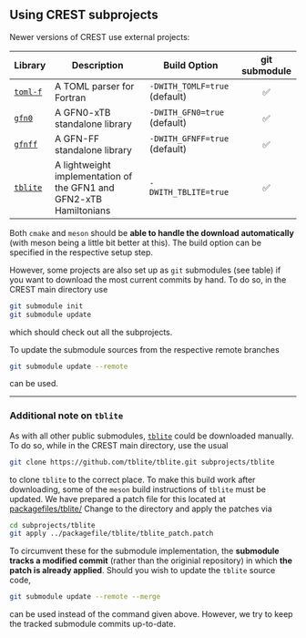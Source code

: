 ## Using CREST subprojects

Newer versions of CREST use external projects:

| Library | Description | Build Option | git submodule |
| ------- | ----------- | ------------ | :-----------: |
| [`toml-f`](https://github.com/toml-f/toml-f) | A TOML parser for Fortran | `-DWITH_TOMLF=true` (default) | ✅ |
| [`gfn0`](https://github.com/pprcht/gfn0) | A GFN0-xTB standalone library | `-DWITH_GFN0=true` (default) | ✅ |
| [`gfnff`](https://github.com/pprcht/gfnff) | A GFN-FF standalone library | `-DWITH_GFNFF=true` (default) | ✅ |
| [`tblite`](https://github.com/tblite/tblite) | A lightweight implementation of the GFN1 and GFN2-xTB Hamiltonians | `-DWITH_TBLITE=true` | ✅ |
<!--
| [`xhcff`](https://github.com/zellerf/xhcff) | Implementation of the XHCFF force field | `-DWITH_XHCFF=true` | ✅ |
-->


Both `cmake` and `meson` should be **able to handle the download automatically** (with meson being a little bit better at this). The build option can be specified in the respective setup step.

However, some projects are also set up as `git` submodules (see table) if you want to download the most current commits by hand.
To do so, in the CREST main directory use
```bash
git submodule init
git submodule update
```
which should check out all the subprojects.

To update the submodule sources from the respective remote branches
```bash
git submodule update --remote
```
can be used.

---

### Additional note on `tblite` 
As with all other public submodules, [`tblite`](https://github.com/tblite/tblite) could  be downloaded manually.
To do so, while in the CREST main directory, use the usual
```bash
git clone https://github.com/tblite/tblite.git subprojects/tblite
```
to clone `tblite` to the correct place.
To make this build work after downloading, some of the `meson` build instructions of `tblite` must be updated.
We have prepared a patch file for this located at [packagefiles/tblite/](./packagefile/tblite/)
Change to the directory and apply the patches via
```bash
cd subprojects/tblite
git apply ../packagefile/tblite/tblite_patch.patch
```

To circumvent these for the submodule implementation, the **submodule tracks a modified commit** (rather than the originial repository) in which **the patch is already applied**.
Should you wish to update the `tblite` source code, 
```bash
git submodule update --remote --merge
```
can be used instead of the command given above.
However, we try to keep the tracked submodule commits up-to-date.

